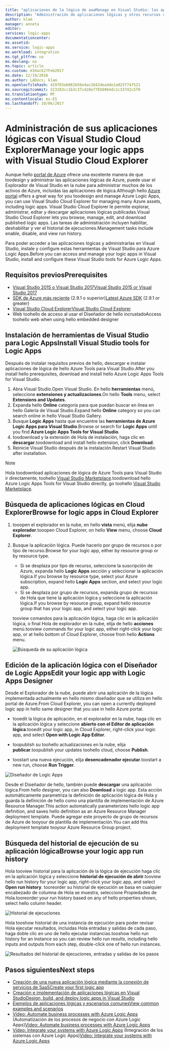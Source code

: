 ```yaml
---
title: "aplicaciones de la lógica de aaaManage en Visual Studio: las aplicaciones lógicas de Azure | Documentos de Microsoft"
description: "Administración de aplicaciones lógicas y otros recursos de Azure con Visual Studio Cloud Explorer"
author: klam
manager: anneta
editor: 
services: logic-apps
documentationcenter: 
ms.assetid: 
ms.service: logic-apps
ms.workload: integration
ms.tgt_pltfrm: na
ms.devlang: na
ms.topic: article
ms.custom: H1Hack27Feb2017
ms.date: 12/19/2016
ms.author: LADocs; klam
ms.openlocfilehash: 419f83eb062b56e4ac2642dea4de1a025f747521
ms.sourcegitcommit: 523283cc1b3c37c428e77850964dc1c33742c5f0
ms.translationtype: MT
ms.contentlocale: es-ES
ms.lasthandoff: 10/06/2017
---
```

# <a name="manage-your-logic-apps-with-visual-studio-cloud-explorer"></a><span data-ttu-id="ac351-103">Administración de sus aplicaciones lógicas con Visual Studio Cloud Explorer</span><span class="sxs-lookup"><span data-stu-id="ac351-103">Manage your logic apps with Visual Studio Cloud Explorer</span></span>

<span data-ttu-id="ac351-104">Aunque hello [portal de Azure](https://portal.azure.com/) ofrece una excelente manera de que toodesign y administrar las aplicaciones lógicas de Azure, puede usar el Explorador de Visual Studio en la nube para administrar muchos de los activos de Azure, incluidas las aplicaciones de lógica.</span><span class="sxs-lookup"><span data-stu-id="ac351-104">Although hello [Azure portal](https://portal.azure.com/) offers a great way for you toodesign and manage Azure Logic Apps, you can use Visual Studio Cloud Explorer for managing many Azure assets, including logic apps.</span></span> <span data-ttu-id="ac351-105">Visual Studio Cloud Explorer le permite explorar, administrar, editar y descargar aplicaciones lógicas publicadas.</span><span class="sxs-lookup"><span data-stu-id="ac351-105">Visual Studio Cloud Explorer lets you browse, manage, edit, and download published logic apps.</span></span> <span data-ttu-id="ac351-106">Las tareas de administración incluyen habilitar, deshabilitar y ver el historial de ejecuciones.</span><span class="sxs-lookup"><span data-stu-id="ac351-106">Management tasks include enable, disable, and view run history.</span></span> 

<span data-ttu-id="ac351-107">Para poder acceder a las aplicaciones lógicas y administrarlas en Visual Studio, instale y configure estas herramientas de Visual Studio para Azure Logic Apps.</span><span class="sxs-lookup"><span data-stu-id="ac351-107">Before you can access and manage your logic apps in Visual Studio, install and configure these Visual Studio tools for Azure Logic Apps.</span></span> 

## <a name="prerequisites"></a><span data-ttu-id="ac351-108">Requisitos previos</span><span class="sxs-lookup"><span data-stu-id="ac351-108">Prerequisites</span></span>

* [<span data-ttu-id="ac351-109">Visual Studio 2015 o Visual Studio 2017</span><span class="sxs-lookup"><span data-stu-id="ac351-109">Visual Studio 2015 or Visual Studio 2017</span></span>](https://www.visualstudio.com/downloads/download-visual-studio-vs.aspx)
* <span data-ttu-id="ac351-110">[SDK de Azure más reciente](https://azure.microsoft.com/downloads/) (2.9.1 o superior)</span><span class="sxs-lookup"><span data-stu-id="ac351-110">[Latest Azure SDK](https://azure.microsoft.com/downloads/) (2.9.1 or greater)</span></span>
* [<span data-ttu-id="ac351-111">Visual Studio Cloud Explorer</span><span class="sxs-lookup"><span data-stu-id="ac351-111">Visual Studio Cloud Explorer</span></span>](https://marketplace.visualstudio.com/items?itemName=MicrosoftCloudExplorer.CloudExplorerforVisualStudio2015)
* <span data-ttu-id="ac351-112">Web toohello de acceso al usar el Diseñador de hello incrustado</span><span class="sxs-lookup"><span data-stu-id="ac351-112">Access toohello web when using hello embedded designer</span></span>

## <a name="install-visual-studio-tools-for-logic-apps"></a><span data-ttu-id="ac351-113">Instalación de herramientas de Visual Studio para Logic Apps</span><span class="sxs-lookup"><span data-stu-id="ac351-113">Install Visual Studio tools for Logic Apps</span></span>

<span data-ttu-id="ac351-114">Después de instalar requisitos previos de hello, descargar e instalar aplicaciones de lógica de hello Azure Tools para Visual Studio.</span><span class="sxs-lookup"><span data-stu-id="ac351-114">After you install hello prerequisites, download and install hello Azure Logic Apps Tools for Visual Studio.</span></span>

1. <span data-ttu-id="ac351-115">Abra Visual Studio.</span><span class="sxs-lookup"><span data-stu-id="ac351-115">Open Visual Studio.</span></span> <span data-ttu-id="ac351-116">En hello **herramientas** menú, seleccione **extensiones y actualizaciones**.</span><span class="sxs-lookup"><span data-stu-id="ac351-116">On hello **Tools** menu, select **Extensions and Updates**.</span></span>
2. <span data-ttu-id="ac351-117">Expanda hello **Online** categoría para que puedan buscar en línea en hello Galería de Visual Studio.</span><span class="sxs-lookup"><span data-stu-id="ac351-117">Expand hello **Online** category so you can search online in hello Visual Studio Gallery.</span></span>
3. <span data-ttu-id="ac351-118">Busque **Logic Apps** hasta que encuentre las **herramientas de Azure Logic Apps para Visual Studio**.</span><span class="sxs-lookup"><span data-stu-id="ac351-118">Browse or search for **Logic Apps** until you find **Azure Logic Apps Tools for Visual Studio**.</span></span>
4. <span data-ttu-id="ac351-119">toodownload y la extensión de Hola de instalación, haga clic en **descargar**.</span><span class="sxs-lookup"><span data-stu-id="ac351-119">toodownload and install hello extension, click **Download**.</span></span>
5. <span data-ttu-id="ac351-120">Reinicie Visual Studio después de la instalación.</span><span class="sxs-lookup"><span data-stu-id="ac351-120">Restart Visual Studio after installation.</span></span>

> [!NOTE]
> <span data-ttu-id="ac351-121">Hola toodownload aplicaciones de lógica de Azure Tools para Visual Studio ir directamente, toohello [Visual Studio Marketplace](https://visualstudiogallery.msdn.microsoft.com/e25ad307-46cf-412e-8ba5-5b555d53d2d9).</span><span class="sxs-lookup"><span data-stu-id="ac351-121">toodownload hello Azure Logic Apps Tools for Visual Studio directly, go toohello [Visual Studio Marketplace](https://visualstudiogallery.msdn.microsoft.com/e25ad307-46cf-412e-8ba5-5b555d53d2d9).</span></span>

## <a name="browse-for-logic-apps-in-cloud-explorer"></a><span data-ttu-id="ac351-122">Búsqueda de aplicaciones lógicas en Cloud Explorer</span><span class="sxs-lookup"><span data-stu-id="ac351-122">Browse for logic apps in Cloud Explorer</span></span>

1.  <span data-ttu-id="ac351-123">tooopen el explorador en la nube, en hello **vista** menú, elija **nube explorador**.</span><span class="sxs-lookup"><span data-stu-id="ac351-123">tooopen Cloud Explorer, on hello **View** menu, choose **Cloud Explorer**.</span></span>
2.  <span data-ttu-id="ac351-124">Busque la aplicación lógica. Puede hacerlo por grupo de recursos o por tipo de recurso.</span><span class="sxs-lookup"><span data-stu-id="ac351-124">Browse for your logic app, either by resource group or by resource type.</span></span> 

    * <span data-ttu-id="ac351-125">Si se desplaza por tipo de recurso, seleccione la suscripción de Azure, expanda hello **Logic Apps** sección y seleccionar la aplicación lógica.</span><span class="sxs-lookup"><span data-stu-id="ac351-125">If you browse by resource type, select your Azure subscription, expand hello **Logic Apps** section, and select your logic app.</span></span> 
    * <span data-ttu-id="ac351-126">Si se desplaza por grupo de recursos, expanda grupo de recursos de Hola que tiene la aplicación lógica y seleccione la aplicación lógica.</span><span class="sxs-lookup"><span data-stu-id="ac351-126">If you browse by resource group, expand hello resource group that has your logic app, and select your logic app.</span></span>

    <span data-ttu-id="ac351-127">tooview comandos para la aplicación lógica, haga clic en la aplicación lógica, o final Hola de explorador en la nube, elija de hello **acciones** menú.</span><span class="sxs-lookup"><span data-stu-id="ac351-127">tooview commands for your logic app, either right-click your logic app, or at hello bottom of Cloud Explorer, choose from hello **Actions** menu.</span></span>

    ![Búsqueda de su aplicación lógica](./media/logic-apps-manage-from-vs/browse.png)

## <a name="edit-your-logic-app-with-logic-apps-designer"></a><span data-ttu-id="ac351-129">Edición de la aplicación lógica con el Diseñador de Logic Apps</span><span class="sxs-lookup"><span data-stu-id="ac351-129">Edit your logic app with Logic Apps Designer</span></span>

<span data-ttu-id="ac351-130">Desde el Explorador de la nube, puede abrir una aplicación de la lógica implementada actualmente en hello mismo diseñador que se utiliza en hello portal de Azure.</span><span class="sxs-lookup"><span data-stu-id="ac351-130">From Cloud Explorer, you can open a currently deployed logic app in hello same designer that you use in hello Azure portal.</span></span> 

* <span data-ttu-id="ac351-131">tooedit la lógica de aplicación, en el explorador en la nube, haga clic en la aplicación lógica y seleccione **abierto con el Editor de aplicación lógica**.</span><span class="sxs-lookup"><span data-stu-id="ac351-131">tooedit your logic app, in Cloud Explorer, right-click your logic app, and select **Open with Logic App Editor**.</span></span> 

* <span data-ttu-id="ac351-132">toopublish su toohello actualizaciones en la nube, elija **publicar**.</span><span class="sxs-lookup"><span data-stu-id="ac351-132">toopublish your updates toohello cloud, choose **Publish**.</span></span> 

* <span data-ttu-id="ac351-133">toostart una nueva ejecución, elija **desencadenador ejecutar**.</span><span class="sxs-lookup"><span data-stu-id="ac351-133">toostart a new run, choose **Run Trigger**.</span></span>

![Diseñador de Logic Apps](./media/logic-apps-manage-from-vs/designer.png)

<span data-ttu-id="ac351-135">Desde el Diseñador de hello, también puede **descargar** una aplicación lógica.</span><span class="sxs-lookup"><span data-stu-id="ac351-135">From hello designer, you can also **Download** a logic app.</span></span> <span data-ttu-id="ac351-136">Esta acción automáticamente parametriza la definición de aplicación lógica de Hola y guarda la definición de hello como una plantilla de implementación de Azure Resource Manager.</span><span class="sxs-lookup"><span data-stu-id="ac351-136">This action automatically parameterizes hello logic app definition, and saves hello definition as an Azure Resource Manager deployment template.</span></span> <span data-ttu-id="ac351-137">Puede agregar este proyecto de grupo de recursos de Azure de tooyour de plantilla de implementación.</span><span class="sxs-lookup"><span data-stu-id="ac351-137">You can add this deployment template tooyour Azure Resource Group project.</span></span>

## <a name="browse-your-logic-app-run-history"></a><span data-ttu-id="ac351-138">Búsqueda del historial de ejecución de su aplicación lógica</span><span class="sxs-lookup"><span data-stu-id="ac351-138">Browse your logic app run history</span></span>

<span data-ttu-id="ac351-139">Hola tooview historial para la aplicación de la lógica de ejecución haga clic en la aplicación lógica y seleccione **historial de ejecución de abrir**.</span><span class="sxs-lookup"><span data-stu-id="ac351-139">tooview hello run history for your logic app, right-click your logic app, and select **Open run history**.</span></span> <span data-ttu-id="ac351-140">tooreorder su historial de ejecución se basa en cualquier encabezado de columna de Hola se muestra, seleccione Propiedades de Hola.</span><span class="sxs-lookup"><span data-stu-id="ac351-140">tooreorder your run history based on any of hello properties shown, select hello column header.</span></span>

![Historial de ejecuciones](media/logic-apps-manage-from-vs/runs.png)

<span data-ttu-id="ac351-142">Hola tooshow historial de una instancia de ejecución para poder revisar Hola ejecutar resultados, incluidas Hola entradas y salidas de cada paso, haga doble clic en uno de hello ejecutar instancias.</span><span class="sxs-lookup"><span data-stu-id="ac351-142">tooshow hello run history for an instance so you can review hello run results, including hello inputs and outputs from each step, double-click one of hello run instances.</span></span>

![Resultados del historial de ejecuciones, entradas y salidas de los pasos](./media/logic-apps-manage-from-vs/history.png)

## <a name="next-steps"></a><span data-ttu-id="ac351-144">Pasos siguientes</span><span class="sxs-lookup"><span data-stu-id="ac351-144">Next steps</span></span>

* [<span data-ttu-id="ac351-145">Creación de una nueva aplicación lógica mediante la conexión de servicios de SaaS</span><span class="sxs-lookup"><span data-stu-id="ac351-145">Create your first logic app</span></span>](logic-apps-create-a-logic-app.md)
* [<span data-ttu-id="ac351-146">Creación e implementación de aplicaciones lógicas en Visual Studio</span><span class="sxs-lookup"><span data-stu-id="ac351-146">Design, build, and deploy logic apps in Visual Studio</span></span>](logic-apps-deploy-from-vs.md)
* [<span data-ttu-id="ac351-147">Ejemplos de aplicaciones lógicas y escenarios comunes</span><span class="sxs-lookup"><span data-stu-id="ac351-147">View common examples and scenarios</span></span>](logic-apps-examples-and-scenarios.md)
* <span data-ttu-id="ac351-148">[Vídeo: Automate business processes with Azure Logic Apps](http://channel9.msdn.com/Events/Build/2016/T694) (Automatización de los procesos de negocio con Azure Logic Apps)</span><span class="sxs-lookup"><span data-stu-id="ac351-148">[Video: Automate business processes with Azure Logic Apps](http://channel9.msdn.com/Events/Build/2016/T694)</span></span>
* <span data-ttu-id="ac351-149">[Vídeo: Integrate your systems with Azure Logic Apps](http://channel9.msdn.com/Events/Build/2016/P462) (Integración de los sistemas con Azure Logic Apps)</span><span class="sxs-lookup"><span data-stu-id="ac351-149">[Video: Integrate your systems with Azure Logic Apps](http://channel9.msdn.com/Events/Build/2016/P462)</span></span>
